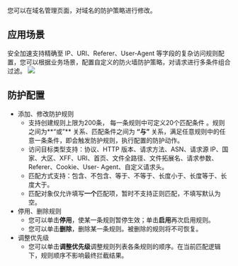 

您可以在域名管理页面，对域名的防护策略进行修改。

## 应用场景

安全加速支持精确至 IP、URI、Referer、User-Agent 等字段的复杂访问规则配置，您可以根据业务场景，配置自定义的防火墙防护策略，对请求进行多条件组合过滤。
![](https://main.qcloudimg.com/raw/cac328131c9c1d32cd658f7d2da13374.jpg)

## 防护配置
- 添加、修改防护规则
   - 支持创建规则上限为200条， 每一条规则中可定义20个匹配条件 。规则之间为**“或”** 关系、匹配条件之间为 **“与”** 关系，满足任意规则中的任意一条条件，即会触发防护规则，执行配置的防护动作。
   - 访问目标类型支持：协议、HTTP 版本、请求方法、ASN、请求源 IP、国家、大区、XFF、URI、首页、文件全路径、文件拓展名、请求参数、Referer、Cookie、User- Agent、自定义请求头。
   - 匹配方式支持：包含、不包含、等于、不等于、长度小于、长度等于、长度大于。
   - 匹配对象仅允许填写**一个**匹配项，暂时不支持正则匹配，不填写默认为空。
- 停用、删除规则
   - 您可以单击**停用**，使某一条规则暂停生效；单击**启用**再次启用规则。
   - 您可以单击**删除**，删除某一条规则。被删除的规则将不可恢复。
- 调整优先级
   - 您可以单击**调整优先级**调整规则列表各条规则的顺序。在当前匹配逻辑下，规则顺序不影响最终拦截结果。

